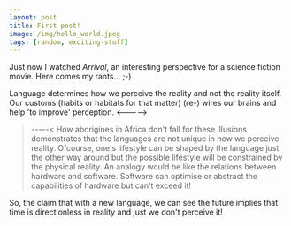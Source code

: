 ```yaml
---
layout: post
title: First post!
image: /img/hello_world.jpeg
tags: [random, exciting-stuff]
---
```

Just now I watched _Arrival_, an interesting perspective for a science fiction movie. Here comes my rants... ;-)

Language determines how we perceive the reality and not the reality itself. 
Our customs (habits or habitats for that matter) (re-) wires our brains and help 'to improve' perception. 
<----->
>-----<
How aborigines in Africa don't fall for these illusions demonstrates that the languages are not unique in how we perceive reality. 
Ofcourse, one's lifestyle can be shaped by the language just the other way around but the possible lifestyle will be constrained by the physical reality. 
An analogy would be like the relations between hardware and software. Software can optimise or abstract the capabilities of hardware but can't exceed it!

So, the claim that with a new language, we can see the future implies that time is directionless in reality and just we don't perceive it!
